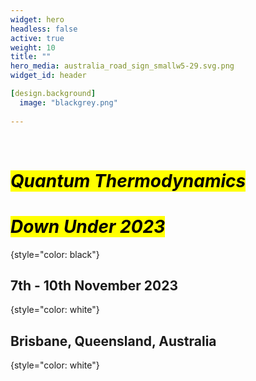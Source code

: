 ```yaml
---
widget: hero
headless: false
active: true
weight: 10
title: ""
hero_media: australia_road_sign_smallw5-29.svg.png
widget_id: header

[design.background]
  image: "blackgrey.png"
  
---
```


<br>

# <mark>*Quantum Thermodynamics</mark>*

# <mark>*Down Under 2023*</mark>
{style="color: black"}
<br>

## 7th - 10th November 2023
{style="color: white"}
## Brisbane, Queensland, Australia
{style="color: white"}
